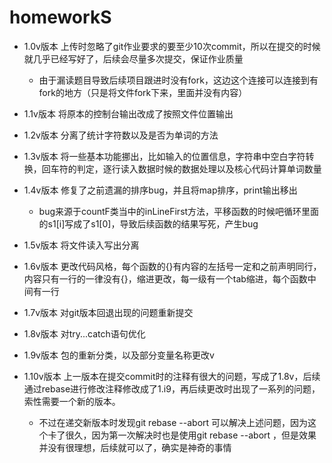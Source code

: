# homeworkS

* 1.0v版本 上传时忽略了git作业要求的要至少10次commit，所以在提交的时候就几乎已经写好了，后续会尽量多次提交，保证作业质量

  * 由于漏读题目导致后续项目跟进时没有fork，这边这个连接可以连接到有fork的地方（只是将文件fork下来，里面并没有内容）
* 1.1v版本 将原本的控制台输出改成了按照文件位置输出
* 1.2v版本 分离了统计字符数以及是否为单词的方法
* 1.3v版本 将一些基本功能挪出，比如输入的位置信息，字符串中空白字符转换，回车符的判定，逐行读入数据时候的数据处理以及核心代码计算单词数量
* 1.4v版本 修复了之前遗漏的排序bug，并且将map排序，print输出移出
  * bug来源于countF类当中的inLineFirst方法，平移函数的时候吧循环里面的s1[i]写成了s1[0]，导致后续函数的结果写死，产生bug
* 1.5v版本 将文件读入写出分离
* 1.6v版本 更改代码风格，每个函数的{}有内容的左括号一定和之前声明同行，内容只有一行的一律没有{}，缩进更改，每一级有一个tab缩进，每个函数中间有一行
* 1.7v版本 对git版本回退出现的问题重新提交
* 1.8v版本 对try...catch语句优化
* 1.9v版本 包的重新分类，以及部分变量名称更改v
* 1.10v版本 上一版本在提交commit时的注释有很大的问题，写成了1.8v，后续通过rebase进行修改注释修改成了1.i9，再后续更改时出现了一系列的问题，索性需要一个新的版本。
  * 不过在递交新版本时发现git rebase --abort 可以解决上述问题，因为这个卡了很久，因为第一次解决时也是使用git rebase --abort ，但是效果并没有很理想，后续就可以了，确实是神奇的事情
